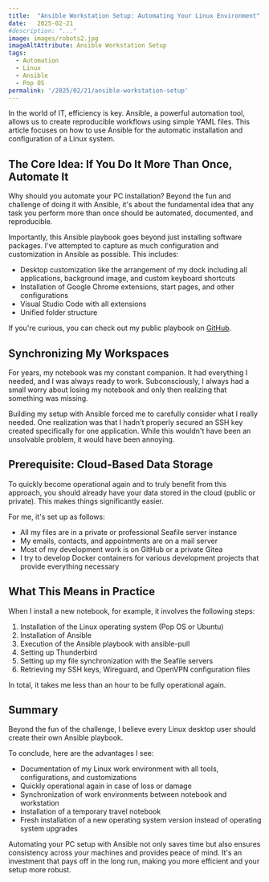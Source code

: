 ```yaml
---
title:  "Ansible Workstation Setup: Automating Your Linux Environment"
date:   2025-02-21
#description: "..."
image: images/robots2.jpg
imageAltAttribute: Ansible Workstation Setup
tags: 
  - Automation
  - Linux
  - Ansible
  - Pop OS
permalink: '/2025/02/21/ansible-workstation-setup'
---
```


In the world of IT, efficiency is key. Ansible, a powerful automation tool, allows us to create reproducible workflows using simple YAML files. This article focuses on how to use Ansible for the automatic installation and configuration of a Linux system.

## The Core Idea: If You Do It More Than Once, Automate It

Why should you automate your PC installation? Beyond the fun and challenge of doing it with Ansible, it's about the fundamental idea that any task you perform more than once should be automated, documented, and reproducible.

Importantly, this Ansible playbook goes beyond just installing software packages. I've attempted to capture as much configuration and customization in Ansible as possible. This includes:

- Desktop customization like the arrangement of my dock including all applications, background image, and custom keyboard shortcuts
- Installation of Google Chrome extensions, start pages, and other configurations
- Visual Studio Code with all extensions
- Unified folder structure

If you're curious, you can check out my public playbook on [GitHub](https://github.com/christophdb/ansible-workstation-init).

## Synchronizing My Workspaces

For years, my notebook was my constant companion. It had everything I needed, and I was always ready to work. Subconsciously, I always had a small worry about losing my notebook and only then realizing that something was missing.

Building my setup with Ansible forced me to carefully consider what I really needed. One realization was that I hadn't properly secured an SSH key created specifically for one application. While this wouldn't have been an unsolvable problem, it would have been annoying.

## Prerequisite: Cloud-Based Data Storage

To quickly become operational again and to truly benefit from this approach, you should already have your data stored in the cloud (public or private). This makes things significantly easier.

For me, it's set up as follows:

- All my files are in a private or professional Seafile server instance
- My emails, contacts, and appointments are on a mail server
- Most of my development work is on GitHub or a private Gitea
- I try to develop Docker containers for various development projects that provide everything necessary


## What This Means in Practice

When I install a new notebook, for example, it involves the following steps:

1. Installation of the Linux operating system (Pop OS or Ubuntu)
2. Installation of Ansible
3. Execution of the Ansible playbook with ansible-pull
4. Setting up Thunderbird
5. Setting up my file synchronization with the Seafile servers
6. Retrieving my SSH keys, Wireguard, and OpenVPN configuration files

In total, it takes me less than an hour to be fully operational again.

## Summary

Beyond the fun of the challenge, I believe every Linux desktop user should create their own Ansible playbook.

To conclude, here are the advantages I see:

- Documentation of my Linux work environment with all tools, configurations, and customizations
- Quickly operational again in case of loss or damage
- Synchronization of work environments between notebook and workstation
- Installation of a temporary travel notebook
- Fresh installation of a new operating system version instead of operating system upgrades

Automating your PC setup with Ansible not only saves time but also ensures consistency across your machines and provides peace of mind. It's an investment that pays off in the long run, making you more efficient and your setup more robust.
